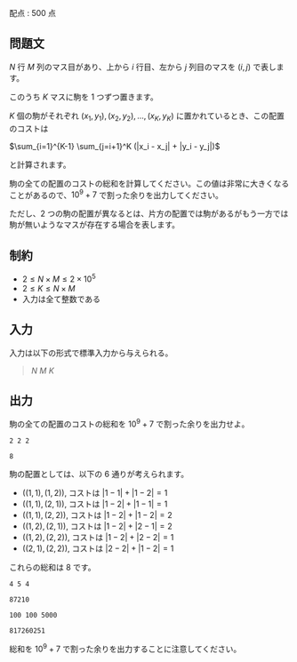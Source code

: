 配点 : $500$ 点

## 問題文

$N$ 行 $M$ 列のマス目があり、上から $i$ 行目、左から $j$ 列目のマスを $(i, j)$ で表します。

このうち $K$ マスに駒を $1$ つずつ置きます。

$K$ 個の駒がそれぞれ $(x_1, y_1), (x_2, y_2), ..., (x_K, y_K)$ に置かれているとき、この配置のコストは

$\sum_{i=1}^{K-1} \sum_{j=i+1}^K (|x_i - x_j| + |y_i - y_j|)$

と計算されます。

駒の全ての配置のコストの総和を計算してください。この値は非常に大きくなることがあるので、$10^9+7$ で割った余りを出力してください。

ただし、$2$ つの駒の配置が異なるとは、片方の配置では駒があるがもう一方では駒が無いようなマスが存在する場合を表します。

## 制約

- $2 \leq N \times M \leq 2 \times 10^5$
- $2 \leq K \leq N \times M$
- 入力は全て整数である

## 入力

入力は以下の形式で標準入力から与えられる。

> $N$ $M$ $K$

## 出力

駒の全ての配置のコストの総和を $10^9+7$ で割った余りを出力せよ。

```input1
2 2 2
```

```output1
8
```

駒の配置としては、以下の $6$ 通りが考えられます。

- $((1,1),(1,2))$, コストは $|1-1|+|1-2| = 1$
- $((1,1),(2,1))$, コストは $|1-2|+|1-1| = 1$
- $((1,1),(2,2))$, コストは $|1-2|+|1-2| = 2$
- $((1,2),(2,1))$, コストは $|1-2|+|2-1| = 2$
- $((1,2),(2,2))$, コストは $|1-2|+|2-2| = 1$
- $((2,1),(2,2))$, コストは $|2-2|+|1-2| = 1$

これらの総和は $8$ です。

```input2
4 5 4
```

```output2
87210
```

```input3
100 100 5000
```

```output3
817260251
```

総和を $10^9+7$ で割った余りを出力することに注意してください。